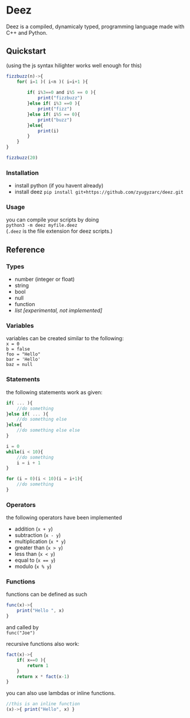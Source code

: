 # Deez
Deez is a compiled, dynamicaly typed, programming language made with C++ and Python.

## Quickstart
(using the js syntax hilighter works well enough for this)
```js
fizzbuzz(n)->{
	for( i=1 )( i<n )( i=i+1 ){
		
		if( i%3==0 and i%5 == 0 ){
			print("fizzbuzz")
		}else if( i%3 ==0 ){
			print("fizz")
		}else if( i%5 == 0){
			print("buzz")
		}else{
			print(i)
		}
	}
}

fizzbuzz(20)
```

### Installation
* install python (if you havent already)
* install deez `pip install git+https://github.com/zyugyzarc/deez.git`

### Usage
you can compile your scripts by doing  
`python3 -m deez myfile.deez`  
(`.deez` is the file extension for deez scripts.)

## Reference

### Types
* number (integer or float)
* string
* bool
* null
* function
* *list \[experimental, not implemented\]*

### Variables

variables can be created similar to the following:  
`x = 0`  
`b = false`  
`foo = "Hello"`  
`bar = 'Hello'`  
`baz = null`  


### Statements

the following statements work as given:
```js
if( ... ){
	//do something
}else if( ... ){
	//do something else
}else{
	//do something else else
}
```

```js
i = 0
while(i < 10){
	//do something
	i = i + 1
}
```

```js
for (i = 0)(i < 10)(i = i+1){
	//do something
}
```

### Operators
the following operators have been implemented  
* addition (`x + y`) 
* subtraction (`x - y`)
* multiplication (`x * y`)
* greater than (`x > y`)
* less than (`x < y`) 
* equal to (`x == y`)
* modulo (`x % y`)

### Functions

functions can be defined as such
```js
func(x)->{
	print("Hello ", x)
}
```
and called by  
`func("Joe")`

recursive functions also work:
```js
fact(x)->{
	if( x==0 ){
		return 1
	}
	return x * fact(x-1)
}
```

you can also use lambdas or inline functions.
```js
//this is an inline function
(x)->{ print("Hello", x) } 
```